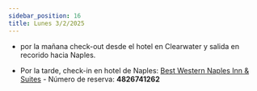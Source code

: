 ```yaml
---
sidebar_position: 16
title: Lunes 3/2/2025
---
```


- por la mañana check-out desde el hotel en Clearwater y salida en recorido hacia Naples.


- Por la tarde, check-in en hotel de Naples: [Best Western Naples Inn & Suites](https://www.google.com.ar/maps/place/Best+Western+Naples+Inn+%26+Suites/@26.1751012,-81.8032497,17z/data=!4m9!3m8!1s0x88dae1e7f3f252ab:0x36e6c8230c4b2ace!5m2!4m1!1i2!8m2!3d26.1751012!4d-81.8006748!16s%2Fg%2F1v5k3v0f?entry=ttu&g_ep=EgoyMDI1MDEwMS4wIKXMDSoASAFQAw%3D%3D) - Número de reserva: **4826741262**